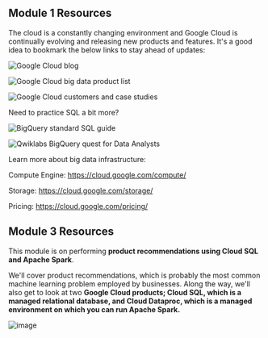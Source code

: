 ## Module 1 Resources

The cloud is a constantly changing environment and Google Cloud is continually evolving and releasing new products and features. It's a good idea to bookmark the below links to stay ahead of updates:

![Google Cloud blog](https://cloud.google.com/blog/products)

![Google Cloud big data product list](https://cloud.google.com/products/big-data/)

![Google Cloud customers and case studies](https://cloud.google.com/customers/#/)

Need to practice SQL a bit more?

![BigQuery standard SQL guide](https://cloud.google.com/bigquery/docs/reference/standard-sql/)

![Qwiklabs BigQuery quest for Data Analysts](https://www.qwiklabs.com/quests/69)

Learn more about big data infrastructure:

Compute Engine: https://cloud.google.com/compute/

Storage: https://cloud.google.com/storage/

Pricing: https://cloud.google.com/pricing/

## Module 3 Resources

This module is on performing **product recommendations using Cloud SQL and Apache Spark**. 

We'll cover product recommendations, which is probably the most common machine learning problem employed by businesses. Along the way, we'll also get to look at two **Google Cloud products; Cloud SQL, which is a managed relational database, and Cloud Dataproc, which is a managed environment on which you can run Apache Spark.** 

![image](https://user-images.githubusercontent.com/13203059/153769097-8fd5acbc-cf8d-4f7c-a9f3-c72cf3c29d7e.png)
